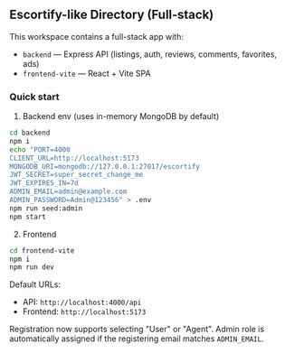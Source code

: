 ## Escortify-like Directory (Full‑stack)

This workspace contains a full-stack app with:

- `backend` — Express API (listings, auth, reviews, comments, favorites, ads)
- `frontend-vite` — React + Vite SPA

### Quick start

1) Backend env (uses in-memory MongoDB by default)

```bash
cd backend
npm i
echo "PORT=4000
CLIENT_URL=http://localhost:5173
MONGODB_URI=mongodb://127.0.0.1:27017/escortify
JWT_SECRET=super_secret_change_me
JWT_EXPIRES_IN=7d
ADMIN_EMAIL=admin@example.com
ADMIN_PASSWORD=Admin@123456" > .env
npm run seed:admin
npm start
```

2) Frontend

```bash
cd frontend-vite
npm i
npm run dev
```

Default URLs:
- API: `http://localhost:4000/api`
- Frontend: `http://localhost:5173`

Registration now supports selecting "User" or "Agent". Admin role is automatically assigned if the registering email matches `ADMIN_EMAIL`.
